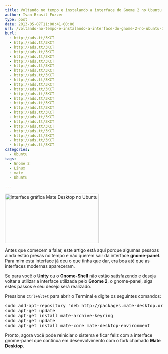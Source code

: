 ```yaml
---
title: Voltando no tempo e instalando a interface do Gnome 2 no Ubuntu 13.04
author: Ivan Brasil Fuzzer
type: post
date: 2013-05-07T11:00:41+00:00
url: /voltando-no-tempo-e-instalando-a-interface-do-gnome-2-no-ubuntu-13-04/
burl:
  - http://ads.tt/3KCT
  - http://ads.tt/3KCT
  - http://ads.tt/3KCT
  - http://ads.tt/3KCT
  - http://ads.tt/3KCT
  - http://ads.tt/3KCT
  - http://ads.tt/3KCT
  - http://ads.tt/3KCT
  - http://ads.tt/3KCT
  - http://ads.tt/3KCT
  - http://ads.tt/3KCT
  - http://ads.tt/3KCT
  - http://ads.tt/3KCT
  - http://ads.tt/3KCT
  - http://ads.tt/3KCT
  - http://ads.tt/3KCT
  - http://ads.tt/3KCT
  - http://ads.tt/3KCT
  - http://ads.tt/3KCT
  - http://ads.tt/3KCT
  - http://ads.tt/3KCT
  - http://ads.tt/3KCT
  - http://ads.tt/3KCT
  - http://ads.tt/3KCT
categories:
  - Ubuntu
tags:
  - Gnome 2
  - Linux
  - mate
  - Ubuntu

---
```

<a href="http://www.ubuntero.com.br/wp-content/uploads/2013/05/mate.png" rel="lightbox"><img class="size-medium wp-image-5343 aligncenter" title="Interface gráfica Mate Desktop no Ubuntu" alt="Interface gráfica Mate Desktop no Ubuntu" src="http://www.ubuntero.com.br/wp-content/uploads/2013/05/mate-300x158.png" width="300" height="158" /></a>

Antes que comecem a falar, este artigo está aqui porque algumas pessoas ainda estão presas no tempo e não querem sair da interface **gnome-panel**. Para mim esta interface já deu o que tinha que dar, era boa até que as interfaces modernas apareceram.

Se para você o **Unity** ou o **Gnome-Shell** não estão satisfazendo e deseja voltar a utilizar a interface utilizada pelo **Gnome 2**, o gnome-panel, siga estes passos e seu desejo será realizado.

Pressione `Ctrl+Alt+t` para abrir o Terminal e digite os seguintes comandos:

<pre class="brush:shell">sudo add-apt-repository "deb http://packages.mate-desktop.org/repo/ubuntu raring main"
sudo apt-get update
sudo apt-get install mate-archive-keyring
sudo apt-get update
sudo apt-get install mate-core mate-desktop-environment</pre>

Pronto, agora você pode reiniciar o sistema e ficar feliz com a interface gnome-panel que continua em desenvolvimento com o fork chamado **Mate Desktop**.